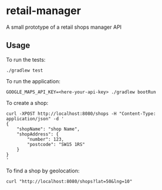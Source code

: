 # retail-manager
A small prototype of a retail shops manager API

## Usage
To run the tests:

`./gradlew test`

To run the application:

`GOOGLE_MAPS_API_KEY=<here-your-api-key> ./gradlew bootRun`

To create a shop:
```
curl -XPOST http://localhost:8080/shops -H "Content-Type: application/json" -d '
{
	"shopName": "shop Name",
	"shopAddress": {
		"number": 123,
		"postcode": "SW15 1RS"
	}
}
'
``` 
To find a shop by geolocation:
```
curl "http://localhost:8080/shops?lat=50&lng=10"
``` 
